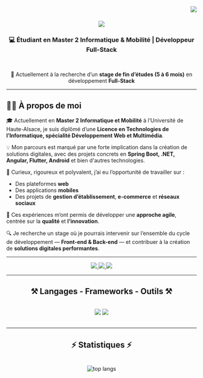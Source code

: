 <img align="right" src="https://visitor-badge.laobi.icu/badge?page_id=assildekhil.assildekhil" />

<h1 align="center">
    <img src="https://readme-typing-svg.herokuapp.com/?font=Righteous&size=35&center=true&vCenter=true&width=600&height=70&duration=4000&lines=Salut+👋;+Je+suis+Dekhil+Assil!;" />
</h1>

<h3 align="center">💻 Étudiant en Master 2 Informatique & Mobilité | Développeur Full-Stack</h3>

<br/>

<div align="center">
 
 🔭 Actuellement à la recherche d’un **stage de fin d’études (5 à 6 mois)** en développement **Full-Stack**

</div>

---

## 👨‍💻 À propos de moi  

🎓 Actuellement en **Master 2 Informatique et Mobilité** à l’Université de Haute-Alsace, je suis diplômé d’une **Licence en Technologies de l’Informatique, spécialité Développement Web et Multimédia**.  

💡 Mon parcours est marqué par une forte implication dans la création de solutions digitales, avec des projets concrets en **Spring Boot, .NET, Angular, Flutter, Android** et bien d'autres technologies.  

📱 Curieux, rigoureux et polyvalent, j’ai eu l’opportunité de travailler sur :  
- Des plateformes **web**  
- Des applications **mobiles**  
- Des projets de **gestion d’établissement**, **e-commerce** et **réseaux sociaux**  

🚀 Ces expériences m’ont permis de développer une **approche agile**, centrée sur la **qualité** et **l’innovation**.  

🔍 Je recherche un stage où je pourrais intervenir sur l’ensemble du cycle de développement — **Front-end & Back-end** — et contribuer à la création de **solutions digitales performantes**.  

---

<div align="center"> 
  <a href="mailto:assil.dkhil28@gmail.com">
    <img src="https://img.shields.io/badge/Gmail-333333?style=for-the-badge&logo=gmail&logoColor=red" />
  </a>
  <a href="https://www.linkedin.com/in/assildekhil" target="_blank">
    <img src="https://img.shields.io/badge/LinkedIn-0077B5?style=for-the-badge&logo=linkedin&logoColor=white" />
  </a>
  <a href="https://dekhilassil.vercel.app/fr" target="_blank">
     <img src="https://img.shields.io/badge/Portfolio-FF5722?style=for-the-badge&logo=todoist&logoColor=white" />
  </a>
</div>

 <hr/>
 
<h2 align="center">⚒️ Langages - Frameworks - Outils ⚒️</h2>
<br/>
<div align="center">
    <img src="https://skillicons.dev/icons?i=react,bootstrap,html,css,vscode,github,tailwind,git,flutter,dotnet,nodejs" />
    <img src="https://skillicons.dev/icons?i=python,javascript,typescript,firebase,mongodb,c,java,mysql,angular,spring,docker,kubernetes" /><br>
</div>

<br/>

<hr/>

<h2 align="center">⚡ Statistiques ⚡</h2>
<br>
<div align=center>
<img src="https://github-readme-stats.vercel.app/api/top-langs/?username=assildekhil&langs_count=8&layout=compact&theme=react&border_radius=10&size_weight=0.5&count_weight=0.5&exclude_repo=github-readme-stats" alt="top langs" />
</div>

<br/><br/>
